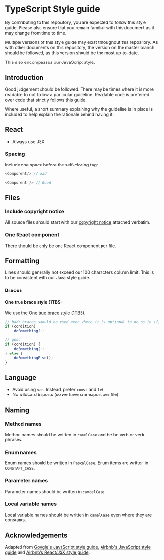 # TypeScript Style guide

By contributing to this repository, you are expected to follow this style guide. Please also ensure that you remain familiar with this document as it may change from time to time.

Multiple versions of this style guide may exist throughout this repository. As with other documents on this repository,
the version on the master branch should be followed, as this version should be the most up-to-date.

This also encompasses our JavaScript style.

## Introduction

Good judgement should be followed. There may be times where it is more readable to not follow a particular guideline.
Readable code is preferred over code that strictly follows this guide.

Where useful, a short summary explaining why the guideline is in place is included to help explain the rationale behind having it.

## React

- Always use JSX

### Spacing

Include one space before the self-closing tag:

```javascript
<Component/> // bad

<Component /> // Good
```

## Files

### Include copyright notice

All source files should start with our [copyright notice](https://github.com/Project-Books/book-project/blob/react-login-558/COPYRIGHT) attached verbatim.

### One React component

There should be only be one React component per file.

## Formatting

Lines should generally not exceed our 100 characters column limit. This is to be consistent with our Java style guide.

### Braces

#### One true brace style (1TBS)

We use the [One true brace style (1TBS)](https://en.wikipedia.org/wiki/Indentation_style#Variant:_1TBS_(OTBS)).

```ts
// bad: braces should be used even where it is optional to do so in if, else if, while and do statements
if (condition)
    doSomething();

// good
if (condition) {
    doSomething();
} else {
    doSomethingElse();
}
```

## Language

- Avoid using `var`. Instead, prefer `const` and `let`
- No wildcard imports (so we have one export per file)

## Naming

### Method names

Method names should be written in `camelCase` and be be verb or verb phrases.

### Enum names

Enum names should be written in `PascalCase`. Enum items are written in `CONSTANT_CASE`.

### Parameter names

Parameter names should be written in `camcelCase`.

### Local variable names

Local variable names should be written in `camelCase` even where they are constants.

## Acknowledgements

Adapted from [Google's JavaScript style guide](https://google.github.io/styleguide/jsguide.html), [Airbnb's JavaScript style guide](https://github.com/airbnb/javascript/blob/master/README.md) and [Airbnb's React/JSX style guide](https://github.com/airbnb/javascript/tree/master/react).
